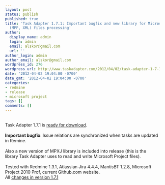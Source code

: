```yaml
---
layout: post
status: publish
published: true
title: 'Task Adapter 1.7.1: Important bugfix and new library for Microsoft Project
  (MPP, XML) files processing'
author:
  display_name: admin
  login: admin
  email: alskor@gmail.com
  url: ''
author_login: admin
author_email: alskor@gmail.com
wordpress_id: 276
wordpress_url: http://www.taskadapter.com/2012/04/02/task-adapter-1-7-1-important-bugfix-and-new-library-for-microsoft-project-mpp-xml-files-processing/
date: '2012-04-02 19:04:00 -0700'
date_gmt: '2012-04-02 19:04:00 -0700'
categories:
- redmine
- release
- microsoft project
tags: []
comments: []
---
```

<div dir="ltr" trbidi="on"><br/>Task Adapter 1.7.1 is&nbsp;<a href="http:&#47;&#47;taskadapter.com&#47;download">ready for download</a>.<br/><br/><b>Important bugfix</b>:<b>&nbsp;</b>Issue relations are synchronized when tasks are updated in Remine.<br/><br/>Also a new version of MPXJ library is included into release (this is the library Task Adapter uses to read and write Microsoft Project files).<span style="background-color: white; color: #484848; font-family: helvetica, 'microsoft sans serif', arial, sans-serif; font-size: 13px; text-align: -webkit-auto;"><br/></span><br/>
<div>Tested with Redmine 1.3.1, Atlassian Jira 4.4.4, MantisBT 1.2.8, Microsoft Project 2010 Prof, current Github.com website.</div>
<div>All&nbsp;<a href="http:&#47;&#47;www.hostedredmine.com&#47;versions&#47;1937">changes in version 1.7.1</a>&nbsp;</div></div></p>
